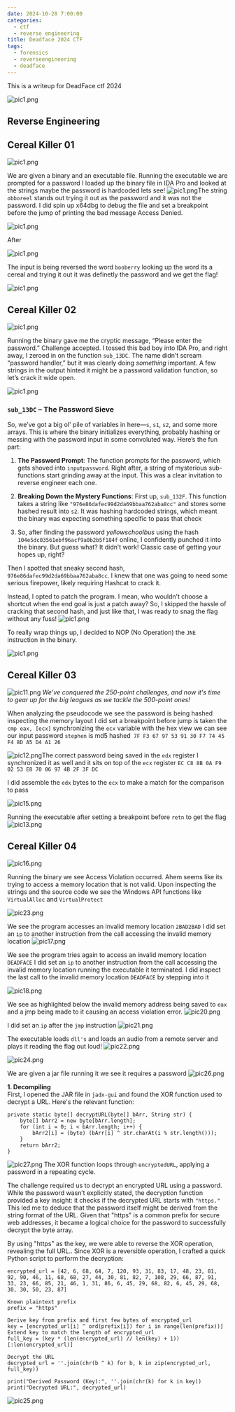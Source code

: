```yaml
---
date: 2024-10-28 7:00:00
categories:
  - ctf
  - reverse engineering
title: Deadface 2024 CTF
tags:
  - forensics
  - reverseengineering
  - deadface
---
```

This is a writeup for  DeadFace ctf 2024

![pic1.png](/assets/posts/deadface2024/pic1.png)



## Reverse Engineering
## Cereal Killer 01

![pic1.png](/assets/posts/deadface2024/pic2.png)

We are given a binary and an executable file.  Running the executable we are prompted for a password I loaded up the binary file in IDA Pro and looked at the strings maybe the password is hardcoded lets see! 
![pic1.png](/assets/posts/deadface2024/pic3.png)The string `obboreel` stands out trying it out as the password and it was not the password.
I did spin up x64dbg to debug the file and set a breakpoint before the jump of printing the bad message Access Denied.

![pic1.png](/assets/posts/deadface2024/pic4.png)


After 

![pic1.png](/assets/posts/deadface2024/pic5.png)

The input is being reversed the word `booberry` looking up the word its a cereal and trying it out it was definetly the  password and we get the flag!

![pic1.png](/assets/posts/deadface2024/pic6.png)


## Cereal Killer 02

![pic1.png](/assets/posts/deadface2024/pic7.png)

Running the binary gave me the cryptic message, “Please enter the password.” Challenge accepted.
I tossed this bad boy into IDA Pro, and right away, I zeroed in on the function `sub_13DC`. The name didn’t scream “password handler,” but it was clearly doing _something_ important. A few strings in the output hinted it might be a password validation function, so let’s crack it wide open.

![pic1.png](/assets/posts/deadface2024/pic9.png)

### `sub_13DC` – The Password Sieve

So, we’ve got a big ol' pile of variables in here—`s`, `s1`, `s2`, and some more arrays. This is where the binary initializes everything, probably hashing or messing with the password input in some convoluted way. Here’s the fun part:

1. **The Password Prompt**: The function prompts for the password, which gets shoved into `inputpassword`. Right after, a string of mysterious sub-functions start grinding away at the input. This was a clear invitation to reverse engineer each one.
    
2. **Breaking Down the Mystery Functions**: First up, `sub_132F`. This function takes a string like `"976e86dafec99d2da69bbaa762aba8cc"` and stores some hashed result into `s2`. It was hashing hardcoded strings, which meant the binary was expecting something specific to pass that check 
3. So, after finding the password _yellowschoolbus_  using the hash `104e5dc03561ebf96acf9a0b2b5f184f` online, I confidently punched it into the binary. But guess what? It didn’t work! Classic case of getting your hopes up, right?

Then I spotted that sneaky second hash, `976e86dafec99d2da69bbaa762aba8cc`. I knew that one was going to need some serious firepower, likely requiring Hashcat to crack it.

 Instead, I opted to patch the program. I mean, who wouldn’t choose a shortcut when the end goal is just a patch away? So, I skipped the hassle of cracking that second hash, and just like that, I was ready to snag the flag without any fuss!
![pic1.png](/assets/posts/deadface2024/pic10.png)


To really wrap things up, I decided to NOP (No Operation) the `JNE` instruction in the binary. 


![pic1.png](/assets/posts/deadface2024/pic8.png)


## Cereal Killer 03

![pic11.png](/assets/posts/deadface2024/pic11.png)
*We’ve conquered the 250-point challenges, and now it's time to gear up for the big leagues as we tackle the 500-point ones!*


When analyzing the pseudocode we see the password is being hashed inspecting the memory layout I did set a breakpoint before  jump is taken the `cmp eax, [ecx]`  synchronizing the `ecx` variable with the hex view we can see our input password `stephen` is md5 hashed` 7F F3 67 97 53 91 30 F7 74 45 F4 8D A5 D4 A1 26`

![pic12.png](/assets/posts/deadface2024/pic12.png)The correct password being saved in the `edx` register I synchronized it as well and it sits on top of the `ecx` register `EC C8 8B 0A F9 02 53 E8 70 06 97 4B 2F 3F DC `


I did assemble the `edx` bytes to the `ecx` to make a match for the comparison to pass 

![pic15.png](/assets/posts/deadface2024/pic15.png)

Running the executable after setting a breakpoint before `retn` to get the flag 
![pic13.png](/assets/posts/deadface2024/pic13.png)



## Cereal Killer 04


![pic16.png](/assets/posts/deadface2024/pic16.png)

Running the binary we see Access Violation occurred. Ahem seems like its trying to access a memory location that is not valid. Upon inspecting the strings and the source code we see the Windows API functions like `VirtualAlloc` and `VirtualProtect`

![pic23.png](/assets/posts/deadface2024/pic23.png)


We see the program accesses an invalid memory location `2BAD2BAD` I did set an `ip`
to another instruction from the call  accessing the  invalid memory location
![pic17.png](/assets/posts/deadface2024/pic17.png)


We see the program  tries again to access an invalid memory location `DEADFACE` I did set an `ip`
to another instruction from the call  accessing the  invalid memory location running the executable it terminated. I did inspect  the last call to the invalid memory location  `DEADFACE` by stepping into it 

![pic18.png](/assets/posts/deadface2024/pic18.png)

We see as highlighted below the invalid memory address being saved to `eax` and a jmp being made to it causing an access violation error. 
![pic20.png](/assets/posts/deadface2024/pic20.png)


I did set an `ip` after the `jmp` instruction 
![pic21.png](/assets/posts/deadface2024/pic21.png)

The executable loads `dll's` and loads an audio from a remote server and  plays it reading the flag out loud! 
![pic22.png](/assets/posts/deadface2024/pic22.png)



![pic24.png](/assets/posts/deadface2024/pic24.png)


We are given a jar file running it we see it requires a password 
![pic26.png](/assets/posts/deadface2024/pic26.png)

**1. Decompiling**  
First, I opened the JAR file in `jadx-gui` and found the XOR function used to decrypt a URL. Here's the relevant function:

```
private static byte[] decryptURL(byte[] bArr, String str) {
    byte[] bArr2 = new byte[bArr.length];
    for (int i = 0; i < bArr.length; i++) {
        bArr2[i] = (byte) (bArr[i] ^ str.charAt(i % str.length()));
    }
    return bArr2;
}
```


![pic27.png](/assets/posts/deadface2024/pic27.png)
The XOR function loops through `encryptedURL`, applying a password in a repeating cycle. 

The challenge required us to decrypt an encrypted URL using a password. While the password wasn’t explicitly stated, the decryption function provided a key insight: it checks if the decrypted URL starts with `"https."` This led me to deduce that the password itself might be derived from the string format of the URL. Given that "https" is a common prefix for secure web addresses, it became a logical choice for the password to successfully decrypt the byte array.

By using "https" as the key, we were able to reverse the XOR operation, revealing the full URL.. Since XOR is a reversible operation, I crafted a quick Python script to perform the decryption:

```
encrypted_url = [42, 6, 68, 64, 7, 120, 93, 31, 83, 17, 48, 23, 81, 92, 90, 46, 11, 68, 68, 27, 44, 30, 81, 82, 7, 108, 29, 66, 87, 91, 33, 23, 66, 85, 21, 46, 1, 31, 86, 6, 45, 29, 68, 82, 6, 45, 29, 68, 30, 30, 50, 23, 87]

Known plaintext prefix
prefix = "https"

Derive key from prefix and first few bytes of encrypted_url
key = [encrypted_url[i] ^ ord(prefix[i]) for i in range(len(prefix))]
Extend key to match the length of encrypted_url
full_key = (key * (len(encrypted_url) // len(key) + 1))[:len(encrypted_url)]

Decrypt the URL
decrypted_url = ''.join(chr(b ^ k) for b, k in zip(encrypted_url, full_key))

print("Derived Password (Key):", ''.join(chr(k) for k in key))
print("Decrypted URL:", decrypted_url)
```

![pic25.png](/assets/posts/deadface2024/pic25.png)
